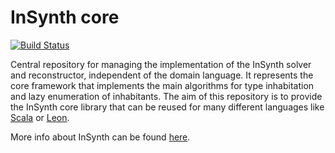 InSynth core
============

[![Build Status](https://travis-ci.org/kaptoxic/InSynth.png?branch=master)](https://travis-ci.org/kaptoxic/InSynth)

Central repository for managing the implementation of the InSynth solver and reconstructor, independent of the domain language.
It represents the core framework that implements the main algorithms for type inhabitation and lazy enumeration of inhabitants.
The aim of this repository is to provide the InSynth core library that can be reused for many different languages like [Scala](https://github.com/kaptoxic/scala-ide-insynth-integration) or [Leon](https://github.com/epfl-lara/leon).

More info about InSynth can be found [here](http://lara.epfl.ch/w/insynth).